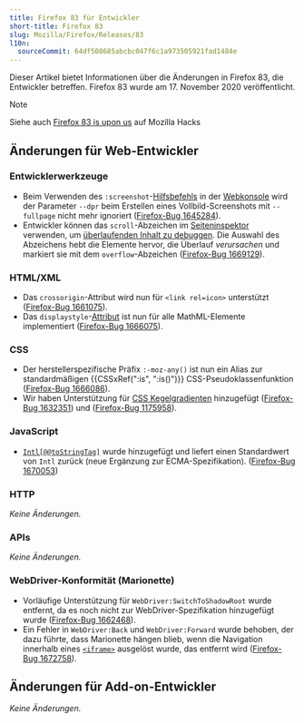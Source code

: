 ```yaml
---
title: Firefox 83 für Entwickler
short-title: Firefox 83
slug: Mozilla/Firefox/Releases/83
l10n:
  sourceCommit: 64df508685abcbc047f6c1a973505921fad1484e
---
```


Dieser Artikel bietet Informationen über die Änderungen in Firefox 83, die Entwickler betreffen. Firefox 83 wurde am 17. November 2020 veröffentlicht.

> [!NOTE]
> Siehe auch [Firefox 83 is upon us](https://hacks.mozilla.org/2020/11/firefox-83-is-upon-us/) auf Mozilla Hacks

## Änderungen für Web-Entwickler

### Entwicklerwerkzeuge

- Beim Verwenden des `:screenshot`-[Hilfsbefehls](https://firefox-source-docs.mozilla.org/devtools-user/web_console/helpers/index.html) in der [Webkonsole](https://firefox-source-docs.mozilla.org/devtools-user/web_console/index.html) wird der Parameter `--dpr` beim Erstellen eines Vollbild-Screenshots mit `--fullpage` nicht mehr ignoriert ([Firefox-Bug 1645284](https://bugzil.la/1645284)).
- Entwickler können das `scroll`-Abzeichen im [Seiteninspektor](https://firefox-source-docs.mozilla.org/devtools-user/page_inspector/index.html) verwenden, um [überlaufenden Inhalt zu debuggen](https://firefox-source-docs.mozilla.org/devtools-user/page_inspector/how_to/debug_scrollable_overflow/index.html). Die Auswahl des Abzeichens hebt die Elemente hervor, die Überlauf _verursachen_ und markiert sie mit dem `overflow`-Abzeichen ([Firefox-Bug 1669129](https://bugzil.la/1669129)).

### HTML/XML

- Das `crossorigin`-Attribut wird nun für `<link rel=icon>` unterstützt ([Firefox-Bug 1661075](https://bugzil.la/1661075)).
- Das `displaystyle`-[Attribut](/de/docs/Web/MathML/Reference/Attribute) ist nun für alle MathML-Elemente implementiert ([Firefox-Bug 1666075](https://bugzil.la/1666075)).

### CSS

- Der herstellerspezifische Präfix `:-moz-any()` ist nun ein Alias zur standardmäßigen {{CSSxRef(":is", ":is()")}} CSS-Pseudoklassenfunktion ([Firefox-Bug 1666086](https://bugzil.la/1666086)).
- Wir haben Unterstützung für [CSS Kegelgradienten](/de/docs/Web/CSS/gradient/conic-gradient) hinzugefügt ([Firefox-Bug 1632351](https://bugzil.la/1632351)) und ([Firefox-Bug 1175958](https://bugzil.la/1175958)).

### JavaScript

- [`Intl[@@toStringTag]`](/de/docs/Web/JavaScript/Reference/Global_Objects/Symbol/toStringTag) wurde hinzugefügt und liefert einen Standardwert von `Intl` zurück (neue Ergänzung zur ECMA-Spezifikation). ([Firefox-Bug 1670053](https://bugzil.la/1670053))

### HTTP

_Keine Änderungen._

### APIs

_Keine Änderungen._

### WebDriver-Konformität (Marionette)

- Vorläufige Unterstützung für `WebDriver:SwitchToShadowRoot` wurde entfernt, da es noch nicht zur WebDriver-Spezifikation hinzugefügt wurde ([Firefox-Bug 1662468](https://bugzil.la/1662468)).
- Ein Fehler in `WebDriver:Back` und `WebDriver:Forward` wurde behoben, der dazu führte, dass Marionette hängen blieb, wenn die Navigation innerhalb eines [`<iframe>`](/de/docs/Web/HTML/Reference/Elements/iframe) ausgelöst wurde, das entfernt wird ([Firefox-Bug 1672758](https://bugzil.la/1672758)).

## Änderungen für Add-on-Entwickler

_Keine Änderungen._
